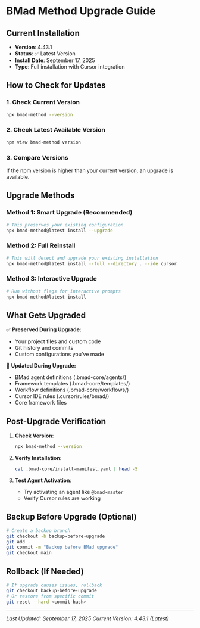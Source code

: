 # BMad Method Upgrade Guide

## Current Installation
- **Version**: 4.43.1
- **Status**: ✅ Latest Version
- **Install Date**: September 17, 2025
- **Type**: Full installation with Cursor integration

## How to Check for Updates

### 1. Check Current Version
```bash
npx bmad-method --version
```

### 2. Check Latest Available Version
```bash
npm view bmad-method version
```

### 3. Compare Versions
If the npm version is higher than your current version, an upgrade is available.

## Upgrade Methods

### Method 1: Smart Upgrade (Recommended)
```bash
# This preserves your existing configuration
npx bmad-method@latest install --upgrade
```

### Method 2: Full Reinstall
```bash
# This will detect and upgrade your existing installation
npx bmad-method@latest install --full --directory . --ide cursor
```

### Method 3: Interactive Upgrade
```bash
# Run without flags for interactive prompts
npx bmad-method@latest install
```

## What Gets Upgraded

✅ **Preserved During Upgrade:**
- Your project files and custom code
- Git history and commits
- Custom configurations you've made

🔄 **Updated During Upgrade:**
- BMad agent definitions (.bmad-core/agents/)
- Framework templates (.bmad-core/templates/)
- Workflow definitions (.bmad-core/workflows/)
- Cursor IDE rules (.cursor/rules/bmad/)
- Core framework files

## Post-Upgrade Verification

1. **Check Version**:
   ```bash
   npx bmad-method --version
   ```

2. **Verify Installation**:
   ```bash
   cat .bmad-core/install-manifest.yaml | head -5
   ```

3. **Test Agent Activation**:
   - Try activating an agent like `@bmad-master`
   - Verify Cursor rules are working

## Backup Before Upgrade (Optional)

```bash
# Create a backup branch
git checkout -b backup-before-upgrade
git add .
git commit -m "Backup before BMad upgrade"
git checkout main
```

## Rollback (If Needed)

```bash
# If upgrade causes issues, rollback
git checkout backup-before-upgrade
# Or restore from specific commit
git reset --hard <commit-hash>
```

---
*Last Updated: September 17, 2025*
*Current Version: 4.43.1 (Latest)*
